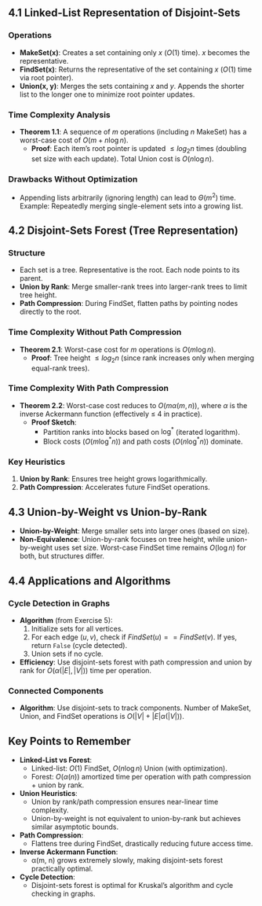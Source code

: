 ## 4.1 Linked-List Representation of Disjoint-Sets

### Operations

- **MakeSet(x)**: Creates a set containing only $x$ ($O(1)$ time). $x$ becomes the representative.
- **FindSet(x)**: Returns the representative of the set containing $x$ ($O(1)$ time via root pointer).
- **Union(x, y)**: Merges the sets containing $x$ and $y$. Appends the shorter list to the longer one to minimize root pointer updates.

### Time Complexity Analysis

- **Theorem 1.1**: A sequence of $m$ operations (including $n$ MakeSet) has a worst-case cost of $O(m + n \log n)$.
  - **Proof**: Each item’s root pointer is updated $≤ log_2 n$ times (doubling set size with each update). Total Union cost is $O(n \log n)$.

### Drawbacks Without Optimization

- Appending lists arbitrarily (ignoring length) can lead to $\Theta(m^2)$ time. Example: Repeatedly merging single-element sets into a growing list.

## 4.2 Disjoint-Sets Forest (Tree Representation)

### Structure

- Each set is a tree. Representative is the root. Each node points to its parent.
- **Union by Rank**: Merge smaller-rank trees into larger-rank trees to limit tree height.
- **Path Compression**: During FindSet, flatten paths by pointing nodes directly to the root.

### Time Complexity Without Path Compression

- **Theorem 2.1**: Worst-case cost for $m$ operations is $O(m \log n)$.
  - **Proof**: Tree height $≤ log_2n$ (since rank increases only when merging equal-rank trees).

### Time Complexity With Path Compression

- **Theorem 2.2**: Worst-case cost reduces to $O(m α(m, n))$, where $\alpha$ is the inverse Ackermann function (effectively ≤ 4 in practice).
  - **Proof Sketch**:
    - Partition ranks into blocks based on $\log^*$ (iterated logarithm).
    - Block costs ($O(m \log^* n)$) and path costs ($O(n \log^* n)$) dominate.

### Key Heuristics

1. **Union by Rank**: Ensures tree height grows logarithmically.
2. **Path Compression**: Accelerates future FindSet operations.

## 4.3 Union-by-Weight vs Union-by-Rank

- **Union-by-Weight**: Merge smaller sets into larger ones (based on size).
- **Non-Equivalence**: Union-by-rank focuses on tree height, while union-by-weight uses set size. Worst-case FindSet time remains $O(\log n)$ for both, but structures differ.

## 4.4 Applications and Algorithms

### Cycle Detection in Graphs

- **Algorithm** (from Exercise 5):
  1. Initialize sets for all vertices.
  2. For each edge $(u, v)$, check if $FindSet(u) == FindSet(v)$. If yes, return `False` (cycle detected).
  3. Union sets if no cycle.
- **Efficiency**: Use disjoint-sets forest with path compression and union by rank for $O(\alpha(|E|, |V|))$ time per operation.

### Connected Components

- **Algorithm**: Use disjoint-sets to track components. Number of MakeSet, Union, and FindSet operations is $O(|V| + |E| \alpha(|V|))$.

## Key Points to Remember

- **Linked-List vs Forest**:
  - Linked-list: $O(1)$ FindSet, $O(n \log n)$ Union (with optimization).
  - Forest: $O(α(n))$ amortized time per operation with path compression + union by rank.
- **Union Heuristics**:
  - Union by rank/path compression ensures near-linear time complexity.
  - Union-by-weight is not equivalent to union-by-rank but achieves similar asymptotic bounds.
- **Path Compression**:
  - Flattens tree during FindSet, drastically reducing future access time.
- **Inverse Ackermann Function**:
  - α(m, n) grows extremely slowly, making disjoint-sets forest practically optimal.
- **Cycle Detection**:
  - Disjoint-sets forest is optimal for Kruskal’s algorithm and cycle checking in graphs.
